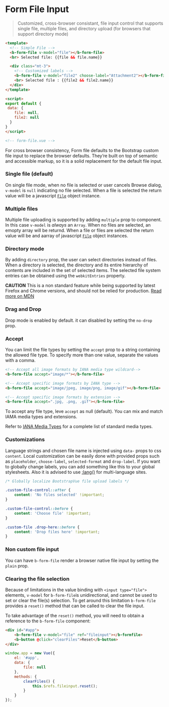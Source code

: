 # Form File Input

> Customized, cross-browser consistant, file input control that supports single file,
multiple files, and directory upload (for browsers that support directory mode)

```html
<template>
  <!-- Simple File -->
  <b-form-file v-model="file"></b-form-file>
  <br> Selected file: {{file && file.name}}

  <div class="mt-3">
    <!-- Customized labels -->
    <b-form-file v-model="file2" choose-label="Attachment2"></b-form-file>
    <br> Selected file : {{file2 && file2.name}}
  </div>
</template>

<script>
export default {
 data: {
    file: null,
    file2: null
  }
}
</script>

<!-- form-file.vue -->
```

For cross browser consistency, Form file defaults to the Bootstrap custom file
input to replace the browser defaults. They’re built on top of semantic and accessible
markup, so it is a solid replacement for the default file input.

### Single file (default)
On single file mode, when no file is selected or user cancels Browse dialog, `v-model` is `null`
indicating no file selected. When a file is selected the return value will be a javascript
[`File`](https://developer.mozilla.org/en/docs/Web/API/File) object instance.

### Multiple files
Multiple file uploading is supported by adding `multiple` prop to component.
In this case `v-model` is *always* an `Array`.  When no files are selected, an emopty array
will be returnd. When a file or files are selected the return value will be and aarray of
javascript [`File`](https://developer.mozilla.org/en/docs/Web/API/File) object instances.

### Directory mode
By adding `directory` prop, the user can select directories instead of files.
When a directory is selected, the directory and its entire hierarchy of contents are included in the set of selected items.
The selected file system entries can be obtained using the `webkitEntries` property. 

**CAUTION** This is a non standard feature while being supported by latest Firefox and Chrome versions, and should not 
be relied for production.
[Read more on MDN](https://developer.mozilla.org/en-US/docs/Web/API/HTMLInputElement/webkitdirectory)

### Drag and Drop
Drop mode is enabled by default. it can disabled by setting the `no-drop` prop.

### Accept
You can limit the file types by setting the `accept` prop to a string containing the
allowed file type. To specify more than one value, separate the values with a comma.

```html
<!-- Accept all image formats by IANA media type wildcard-->
<b-form-file accept="image/*"></b-form-file>

<!-- Accept specific image formats by IANA type -->
<b-form-file accept="image/jpeg, image/png, image/gif"></b-form-file>

<!-- Accept specific image formats by extension -->
<b-form-file accept=".jpg, .png, .gif"></b-form-file>
```

To accept any file type, leve `accept` as null (default). You can mix and match IAMA
media types and extensions.

Refer to [IANA Media Types](http://www.iana.org/assignments/media-types/) for a complete
list of standard media types.

### Customizations
Language strings and chosen file name is injected using `data-` props to css `content`. 
Local customization can be easily done with provided props such as `placeholder`, `choose-label`, `selected-format` and `drop-label`.
If you want to globally change labels, you can add something like this to your global stylesheets.
Also it is advised to use [:lang()](https://developer.mozilla.org/en-US/docs/Web/CSS/:lang) for multi-language sites.

```css
/* Globally localize BootstrapVue file upload labels */

.custom-file-control::after {
    content: 'No files selected' !important;
}

.custom-file-control::before {
    content: 'Choose file' !important;
}

.custom-file .drop-here::before {
    content: 'Drop files here' !important;
}
```

### Non custom file input
You can have `b-form-file` render a browser native file input by setting the `plain` prop.

### Clearing the file selection
Because of limitations in the value binding with `<input type="file">` elements, `v-model` for `b-form-file`is
unidirectional, and cannot be used to set or clear the file(s) selection.  To get around this 
limitation `b-form-file` provides a `reset()` method that can be called to clear the file input.

To take advantage of the `reset()` method, you will need to obtain a reference to the `b-form-file` component:

```html
<div id="#app">
    <b-form-file v-model="file" ref="fileinput"></b-formfile>
    <b-button @click="clearFiles">Reset</b-button>
</div>
```

```js
window.app = new Vue({
    el: '#app',
    data: {
        file: null
    },
    methods: {
        clearFiles() {
            this.$refs.fileinput.reset();
        }
    }
});
```

